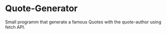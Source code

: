# Quote-Generator
Small programm that generate a famous Quotes with the quote-author using fetch API.
